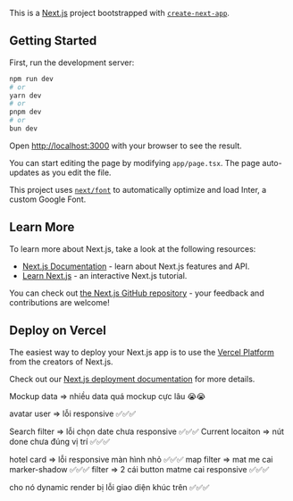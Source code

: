 This is a [Next.js](https://nextjs.org/) project bootstrapped with [`create-next-app`](https://github.com/vercel/next.js/tree/canary/packages/create-next-app).

## Getting Started

First, run the development server:

```bash
npm run dev
# or
yarn dev
# or
pnpm dev
# or
bun dev
```

Open [http://localhost:3000](http://localhost:3000) with your browser to see the result.

You can start editing the page by modifying `app/page.tsx`. The page auto-updates as you edit the file.

This project uses [`next/font`](https://nextjs.org/docs/basic-features/font-optimization) to automatically optimize and load Inter, a custom Google Font.

## Learn More

To learn more about Next.js, take a look at the following resources:

- [Next.js Documentation](https://nextjs.org/docs) - learn about Next.js features and API.
- [Learn Next.js](https://nextjs.org/learn) - an interactive Next.js tutorial.

You can check out [the Next.js GitHub repository](https://github.com/vercel/next.js/) - your feedback and contributions are welcome!

## Deploy on Vercel

The easiest way to deploy your Next.js app is to use the [Vercel Platform](https://vercel.com/new?utm_medium=default-template&filter=next.js&utm_source=create-next-app&utm_campaign=create-next-app-readme) from the creators of Next.js.

Check out our [Next.js deployment documentation](https://nextjs.org/docs/deployment) for more details.

<!-- TODO -->
Mockup data => nhiều data quá mockup cực lâu 😭😭

<!-- Header -->
avatar user => lỗi responsive ✅✅✅

<!-- Home page -->
Search filter => lỗi chọn date chưa responsive ✅✅✅
Current locaiton => nút done chưa đúng vị trí ✅✅✅

<!-- search page -->
hotel card => lỗi responsive màn hình nhỏ ✅✅✅
map filter => mat me cai marker-shadow ✅✅✅
filter => 2 cái button matme cai responsive ✅✅✅


<!-- detail page -->
cho nó dynamic render 
bị lỗi giao diện khúc trên ✅✅✅



